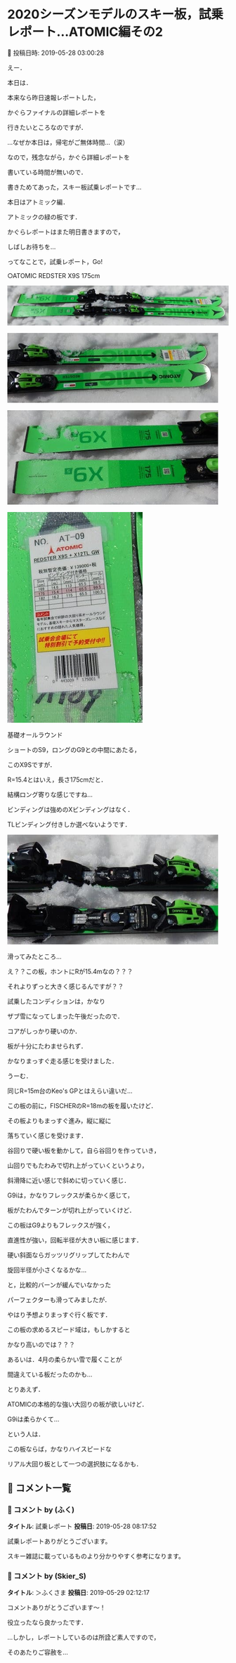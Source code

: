 # 2020シーズンモデルのスキー板，試乗レポート…ATOMIC編その2

📅 投稿日時: 2019-05-28 03:00:28

えー．


本日は．


本来なら昨日速報レポートした，


かぐらファイナルの詳細レポートを


行きたいところなのですが．


…なぜか本日は，帰宅がご無体時間…（涙）





なので，残念ながら，かぐら詳細レポートを


書いている時間が無いので．


書きためてあった，スキー板試乗レポートです…


本日はアトミック編．


アトミックの緑の板です．





かぐらレポートはまた明日書きますので，


しばしお待ちを…


ってなことで，試乗レポート，Go!








○ATOMIC REDSTER X9S 175cm []()







![0975ee1c3adb5d42db30329eaa476df0.jpg](images/0975ee1c3adb5d42db30329eaa476df0.jpg)









![64aa0cae4874eda5ffd41eea131836ad.jpg](images/64aa0cae4874eda5ffd41eea131836ad.jpg)









![836fea3d471b086940aaa3da487f87cd.jpg](images/836fea3d471b086940aaa3da487f87cd.jpg)









![20723686b1111e09624e0f7bd9e2be5d.jpg](images/20723686b1111e09624e0f7bd9e2be5d.jpg)







基礎オールラウンド





ショートのS9，ロングのG9との中間にあたる，


このX9Sですが．


R=15.4とはいえ，長さ175cmだと．


結構ロング寄りな感じですね…





ビンディングは強めのXビンディングはなく．


TLビンディング付きしか選べないようです．




![36f262a662e12c634f090e03d786337e.jpg](images/36f262a662e12c634f090e03d786337e.jpg)







滑ってみたところ…


え？？この板，ホントにRが15.4mなの？？？


それよりずっと大きく感じるんですが？？





試乗したコンディションは，かなり


ザブ雪になってしまった午後だったので．


コアがしっかり硬いのか．


板が十分にたわませられず．


かなりまっすぐ走る感じを受けました．





うーむ．


同じR=15m台のKeo's GPとはえらい違いだ…


この板の前に，FISCHERのR=18mの板を履いたけど．


その板よりもまっすぐ進み，縦に縦に


落ちていく感じを受けます．





谷回りで硬い板を動かして，自ら谷回りを作っていき，


山回りでもたわみで切れ上がっていくというより，


斜滑降に近い感じで斜めに切っていく感じ．





G9iは，かなりフレックスが柔らかく感じて，


板がたわんでターンが切れ上がっていくけど．


この板はG9よりもフレックスが強く，


直進性が強い，回転半径が大きい板に感じます．





硬い斜面ならガッツリグリップしてたわんで


旋回半径が小さくなるかな…


と，比較的バーンが緩んでいなかった


パーフェクターも滑ってみましたが．


やはり予想よりまっすぐ行く板です．


この板の求めるスピード域は，もしかすると


かなり高いのでは？？？


あるいは．4月の柔らかい雪で履くことが


間違えている板だったのかも…





とりあえず．


ATOMICの本格的な強い大回りの板が欲しいけど．


G9iは柔らかくて…


という人は．


この板ならば，かなりハイスピードな


リアル大回り板として一つの選択肢になるかも．

## 💬 コメント一覧

### 💬 コメント by (ふく)
**タイトル**: 試乗レポート
**投稿日**: 2019-05-28 08:17:52

試乗レポートありがとうございます。

スキー雑誌に載っているものより分かりやすく参考になります。

### 💬 コメント by (Skier_S)
**タイトル**: ＞ふくさま
**投稿日**: 2019-05-29 02:12:17

コメントありがとうございます～！

役立ったなら良かったです．

…しかし，レポートしているのは所詮ど素人ですので，

そのあたりご容赦を…

